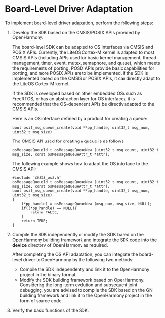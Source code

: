 # Board-Level Driver Adaptation<a name="EN-US_TOPIC_0000001063265278"></a>

To implement board-level driver adaptation, perform the following steps:

1.  Develop the SDK based on the CMSIS/POSIX APIs provided by OpenHarmony.

    The board-level SDK can be adapted to OS interfaces via CMSIS and POSIX APIs. Currently, the LiteOS Cortex-M kernel is adapted to most CMSIS APIs \(including APIs used for basic kernel management, thread management, timer, event, mutex, semaphore, and queue\), which meets the requirements of porting. POSIX APIs provide basic capabilities for porting, and more POSIX APIs are to be implemented. If the SDK is implemented based on the CMSIS or POSIX APIs, it can directly adapt to the LiteOS Cortex-M kernel.

    If the SDK is developed based on other embedded OSs such as FreeRTOS, or has an abstraction layer for OS interfaces, it is recommended that the OS-dependent APIs be directly adapted to the CMSIS APIs.

    Here is an OS interface defined by a product for creating a queue:

    ```
    bool osif_msg_queue_create(void **pp_handle, uint32_t msg_num, uint32_t msg_size)
    ```

    The CMSIS API used for creating a queue is as follows:

    ```
    osMessageQueueId_t osMessageQueueNew (uint32_t msg_count, uint32_t msg_size, const osMessageQueueAttr_t *attr);
    ```

    The following example shows how to adapt the OS interface to the CMSIS API:

    ```
    #include "CMSIS_os2.h"
    osMessageQueueId_t osMessageQueueNew (uint32_t msg_count, uint32_t msg_size, const osMessageQueueAttr_t *attr);
    bool osif_msg_queue_create(void **pp_handle, uint32_t msg_num, uint32_t msg_size)
    {
    	(*pp_handle) = osMessageQueueNew (msg_num, msg_size, NULL);
    	if((*pp_handle) == NULL){
    		return FALSE;
    	}
    	return TRUE;
    }
    ```

2.  Compile the SDK independently or modify the SDK based on the OpenHarmony building framework and integrate the SDK code into the  **device**  directory of OpenHarmony as required.

    After completing the OS API adaptation, you can integrate the board-level driver to OpenHarmony by the following two methods:

    -   Compile the SDK independently and link it to the OpenHarmony project in the binary format.
    -   Modify the SDK building framework based on OpenHarmony. Considering the long-term evolution and subsequent joint debugging, you are advised to compile the SDK based on the GN building framework and link it to the OpenHarmony project in the form of source code.

3.  Verify the basic functions of the SDK.


